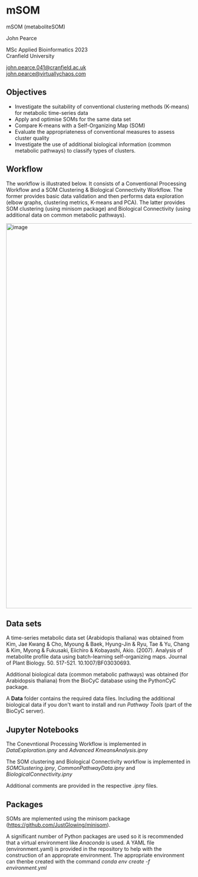 # mSOM
mSOM (metaboliteSOM)

John Pearce

MSc Applied Bioinformatics 2023  
Cranfield University

john.pearce.041@cranfield.ac.uk  
john.pearce@virtuallychaos.com  

## Objectives
* Investigate the suitability of conventional clustering methods (K-means) for metabolic time-series data
* Apply and optimise SOMs for the same data set
* Compare K-means with a Self-Organizing Map (SOM)
* Evaluate the appropriateness of conventional measures to assess cluster quality
* Investigate the use of additional biological information (common metabolic pathways) to classify types of clusters.

## Workflow
The workflow is illustrated below. It consists of a Conventional Processing Workflow and a SOM Clustering & Biological Connectivity Workflow. The former provides basic data validation and then performs data exploration (elbow graphs, clustering metrics, K-means and PCA). The latter provides SOM clustering (using minisom package) and Biological Connectivity (using additional data on common metabolic pathways).

<img width="1041" alt="image" src="https://github.com/jp-cranfield/mSOM/assets/127055199/7b5bdee6-9150-4964-85e7-27c7e1055d26">

## Data sets
A time-series metabolic data set (Arabidopis thaliana) was obtained from Kim, Jae Kwang & Cho, Myoung & Baek, Hyung-Jin & Ryu, Tae & Yu, Chang & Kim, Myong & Fukusaki, Eiichiro & Kobayashi, Akio. (2007). Analysis of metabolite profile data using batch-learning self-organizing maps. Journal of Plant Biology. 50. 517-521. 10.1007/BF03030693. 

Additional biological data (common metabolic pathways) was obtained (for Arabidopsis thaliana) from the BioCyC database using the PythonCyC package.

A **Data** folder contains the required data files. Including the additional biological data if you don't want to install and run _Pathway Tools_ (part of the BioCyC server).

## Jupyter Notebooks
The Conevntional Processing Workflow is implemented in _DataExploration.ipny_ and _Advanced KmeansAnalysis.ipny_

The SOM clustering and Biological Connectivity workflow is implemented in _SOMClustering.ipny_, _CommonPathwayData.ipny_ and _BiologicalConnectivity.ipny_

Additional comments are provided in the respective _.ipny_ files.

## Packages
SOMs are mplemented using the minisom package (https://github.com/JustGlowing/minisom).

A significant number of Python packages are used so it is recommended that a virtual environment like _Anaconda_ is used. A YAML file (environment.yaml) is provided in the repository to help with the construction of an approprate environment. The appropriate environment can thenbe created with the command _conda env create -f environment.yml_



